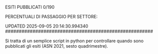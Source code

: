 ESITI PUBBLICATI 0/190 

PERCENTUALI DI PASSAGGIO PER SETTORE:

UPDATED 2025-09-05 20:14:30.994340
###################################################### 

Si tratta di un semplice script in python per controllare quando sono pubblicati gli esiti (ASN 2021, sesto quadrimestre).


